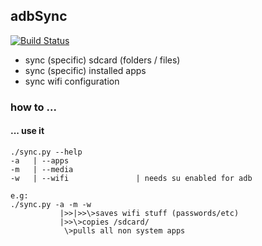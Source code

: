 ## adbSync

[![Build Status](http://build.eberlein.io:8080/job/python_adbSync/badge/icon)](http://build.eberlein.io:8080/job/python_adbSync/)

- sync (specific) sdcard (folders / files)
- sync (specific) installed apps
- sync wifi configuration

### how to ...

#### ... use it
```
./sync.py --help
-a   | --apps
-m   | --media
-w   | --wifi               | needs su enabled for adb

e.g:
./sync.py -a -m -w
           |>>|>>\>saves wifi stuff (passwords/etc)
           |>>\>copies /sdcard/
            \>pulls all non system apps
```
